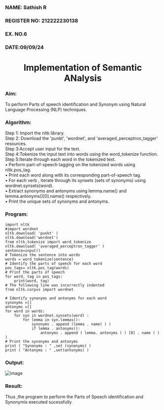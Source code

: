 ### NAME: Sathish R
### REGISTER NO: 212222230138
### EX. NO.6
<H3>DATE:09/09/24</H3>
<H1 ALIGN =CENTER>Implementation of Semantic ANalysis</H1>

### Aim: 
To perform Parts of speech identification and Synonym using Natural Language Processing (NLP) techniques.  
 
### Algorithm:
Step 1: Import the nltk library.<br>
Step 2: Download the 'punkt', 'wordnet', and 'averaged_perceptron_tagger' resources.<br>
Step 3:Accept user input for the text.<br>
Step 4:Tokenize the input text into words using the word_tokenize function.<br>
Step 5:Iterate through each word in the tokenized text.<br>
•	Perform part-of-speech tagging on the tokenized words using nltk.pos_tag.<br>
•	Print each word along with its corresponding part-of-speech tag.<br>
•	For each verb , iterate through its synsets (sets of synonyms) using wordnet.synsets(word).<br>
•	Extract synonyms and antonyms using lemma.name() and lemma.antonyms()[0].name() respectively.<br>
•	Print the unique sets of synonyms and antonyms.

### Program:
```
import nltk
#import wordnet
nltk.download( 'punkt' )
nltk.download('wordnet')
from nltk.tokenize import word_tokenize
nltk.download( 'averaged_perceptron_tagger' )
sentence=input()
# Tokenize the sentence into words
words = word_tokenize(sentence)
# Identify the parts of speech for each word
pos_tags= nltk.pos_tag(words)
# Print the parts of speech
for word, tag in pos_tags:
    print(word, tag)
# The following line was incorrectly indented
from nltk.corpus import wordnet

# Identify synonyms and antonyms for each word
synonyms =[]
antonyms =[]
for word in words:
    for syn in wordnet.synsets(word) :
        for lemma in syn.lemmas():
            synonyms . append (lemma . name( ) )
            if lemma . antonyms():
                antonyms . append ( lemma. antonyms ( ) [0] . name ( ) )
# Print the synonyms and antonyms
print ( "Synonyms : " ,set (synonyms) )
print ( "Antonyms : " ,set(antonyms) )
```
### Output:
![image](https://github.com/user-attachments/assets/907a7028-44d8-497f-9cc5-408a1765fab9)
### Result:
Thus ,the program to perform the Parts of Speech identification and Synonymis executed sucessfully.
